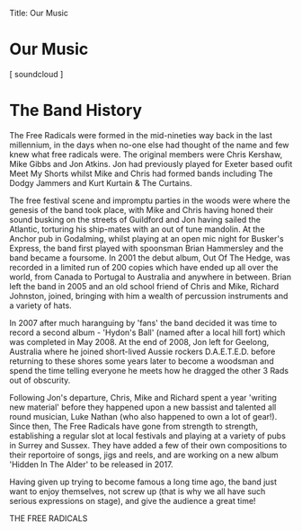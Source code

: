 Title: Our Music

# Our Music

[ soundcloud ]

# The Band History

The Free Radicals were formed in the mid-nineties way back in the last millennium, in the days when no-one else had thought of the name and few knew what free radicals were. The original members were Chris Kershaw, Mike Gibbs and Jon Atkins. Jon had previously played for Exeter based oufit Meet My Shorts whilst Mike and Chris had formed bands including The Dodgy Jammers and Kurt Kurtain & The Curtains.

The free festival scene and impromptu parties in the woods were where the genesis of the band took place, with Mike and Chris having honed their sound busking on the streets of Guildford and Jon having sailed the Atlantic, torturing his ship-mates with an out of tune mandolin. At the Anchor pub in Godalming, whilst playing at an open mic night for Busker's Express, the band first played with spoonsman Brian Hammersley and the band became a foursome. In 2001 the debut album, Out Of The Hedge, was recorded in a limited run of 200 copies which have ended up all over the world, from Canada to Portugal to Australia and anywhere in between. Brian left the band in 2005 and an old school friend of Chris and Mike, Richard Johnston, joined, bringing with him a wealth of percussion instruments and a variety of hats.

In 2007 after much haranguing by 'fans' the band decided it was time to record a second album - 'Hydon's Ball' (named after a local hill fort) which was completed in May 2008. At the end of 2008, Jon left for Geelong, Australia where he joined short-lived Aussie rockers D.A.E.T.E.D. before returning to these shores some years later to become a woodsman and spend the time telling everyone he meets how he dragged the other 3 Rads out of obscurity.

Following Jon's departure, Chris, Mike and Richard spent a year 'writing new material' before they happened upon a new bassist and talented all round musician, Luke Nathan (who also happened to own a lot of gear!). Since then, The Free Radicals have gone from strength to strength, establishing a regular slot at local festivals and playing at a variety of pubs in Surrey and Sussex. They have added a few of their own compositions to their reportoire of songs, jigs and reels, and are working on a new album 'Hidden In The Alder' to be released in 2017.

Having given up trying to become famous a long time ago, the band just want to enjoy themselves, not screw up (that is why we all have such serious expressions on stage), and give the audience a great time!

THE FREE RADICALS
